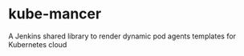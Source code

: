 # kube-mancer
A Jenkins shared library to render dynamic pod agents templates for Kubernetes cloud 
